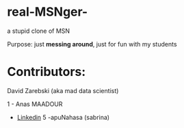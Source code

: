 # real-MSNger-
a stupid clone of MSN


Purpose: just **messing around**, just for fun with my students



# Contributors: 
David Zarebski (aka mad data scientist)

1 - Anas MAADOUR
  - [Linkedin](https://www.linkedin.com/in/anas-maadour/)
 5 -apuNahasa (sabrina)